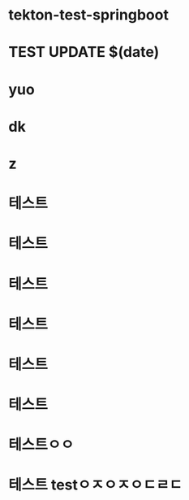 # tekton-test-springboot
# TEST UPDATE $(date)
# yuo
# dk
# z
# 테스트
# 테스트
# 테스트
# 테스트
# 테스트
# 테스트
# 테스트ㅇㅇ
# 테스트 testㅇㅈㅇㅈㅇㄷㄹㄷ